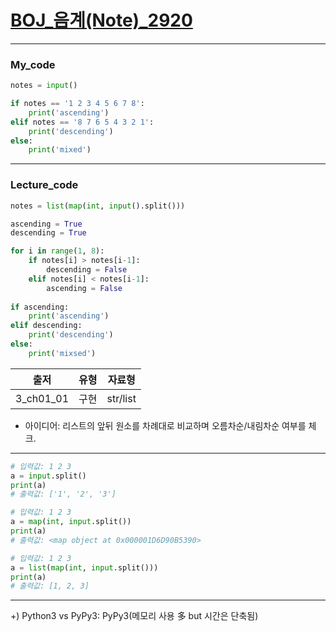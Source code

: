 # [BOJ_음계(Note)_2920](https://www.acmicpc.net/problem/2920)
***
### My_code
```python
notes = input()

if notes == '1 2 3 4 5 6 7 8':
    print('ascending')
elif notes == '8 7 6 5 4 3 2 1':
    print('descending')
else:
    print('mixed')
```

***
### Lecture_code
```python
notes = list(map(int, input().split()))

ascending = True
descending = True

for i in range(1, 8):
    if notes[i] > notes[i-1]:
        descending = False
    elif notes[i] < notes[i-1]:
        ascending = False
        
if ascending:
    print('ascending')
elif descending:
    print('descending')
else:
    print('mixsed')

```
|출저|유형|자료형|
|:---:|:---:|:---:|
|3_ch01_01|구현|str/list|
* 아이디어: 리스트의 앞뒤 원소를 차례대로 비교하며 오름차순/내림차순 여부를 체크.
***
```python
# 입력값: 1 2 3
a = input.split()
print(a)
# 출력값: ['1', '2', '3']
```
```python
# 입력값: 1 2 3
a = map(int, input.split())
print(a)
# 출력값: <map object at 0x000001D6D90B5390>
```
```python
# 입력값: 1 2 3
a = list(map(int, input.split()))
print(a)
# 출력값: [1, 2, 3]
```
***
+) Python3 vs PyPy3: PyPy3(메모리 사용 多 but 시간은 단축됨)
